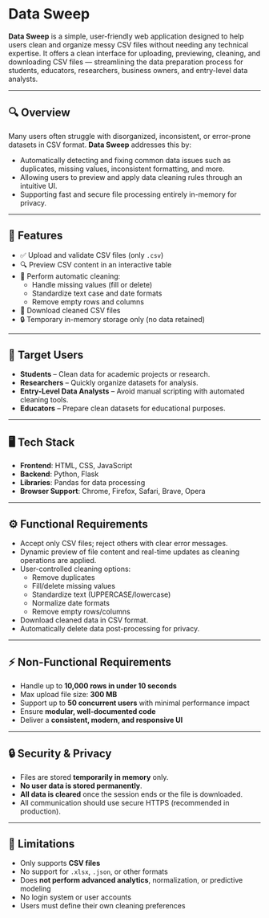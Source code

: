 # Data Sweep

**Data Sweep** is a simple, user-friendly web application designed to help users clean and organize messy CSV files without needing any technical expertise. It offers a clean interface for uploading, previewing, cleaning, and downloading CSV files — streamlining the data preparation process for students, educators, researchers, business owners, and entry-level data analysts.

---

## 🔍 Overview

Many users often struggle with disorganized, inconsistent, or error-prone datasets in CSV format. **Data Sweep** addresses this by:
- Automatically detecting and fixing common data issues such as duplicates, missing values, inconsistent formatting, and more.
- Allowing users to preview and apply data cleaning rules through an intuitive UI.
- Supporting fast and secure file processing entirely in-memory for privacy.

---

## 🎯 Features

- ✅ Upload and validate CSV files (only `.csv`)
- 🔍 Preview CSV content in an interactive table
- 🧹 Perform automatic cleaning:
  - Handle missing values (fill or delete)
  - Standardize text case and date formats
  - Remove empty rows and columns
- 💾 Download cleaned CSV files
- 🔒 Temporary in-memory storage only (no data retained)

---

## 👥 Target Users

- **Students** – Clean data for academic projects or research.
- **Researchers** – Quickly organize datasets for analysis.
- **Entry-Level Data Analysts** – Avoid manual scripting with automated cleaning tools.
- **Educators** – Prepare clean datasets for educational purposes.

---

## 🖥️ Tech Stack

- **Frontend**: HTML, CSS, JavaScript
- **Backend**: Python, Flask
- **Libraries**: Pandas for data processing
- **Browser Support**: Chrome, Firefox, Safari, Brave, Opera

---

## ⚙️ Functional Requirements

- Accept only CSV files; reject others with clear error messages.
- Dynamic preview of file content and real-time updates as cleaning operations are applied.
- User-controlled cleaning options:
  - Remove duplicates
  - Fill/delete missing values
  - Standardize text (UPPERCASE/lowercase)
  - Normalize date formats
  - Remove empty rows/columns
- Download cleaned data in CSV format.
- Automatically delete data post-processing for privacy.

---

## ⚡ Non-Functional Requirements

- Handle up to **10,000 rows in under 10 seconds**
- Max upload file size: **300 MB**
- Support up to **50 concurrent users** with minimal performance impact
- Ensure **modular, well-documented code**
- Deliver a **consistent, modern, and responsive UI**

---

## 🔒 Security & Privacy

- Files are stored **temporarily in memory** only.
- **No user data is stored permanently**.
- **All data is cleared** once the session ends or the file is downloaded.
- All communication should use secure HTTPS (recommended in production).

---

## 📌 Limitations

- Only supports **CSV files**
- No support for `.xlsx`, `.json`, or other formats
- Does **not perform advanced analytics**, normalization, or predictive modeling
- No login system or user accounts
- Users must define their own cleaning preferences

